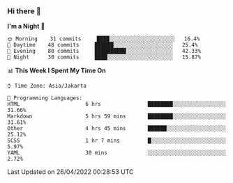 ### Hi there 👋

<!--
**rmsubekti/rmsubekti** is a ✨ _special_ ✨ repository because its `README.md` (this file) appears on your GitHub profile.

Here are some ideas to get you started:

- 🔭 I’m currently working on ...
- 🌱 I’m currently learning ...
- 👯 I’m looking to collaborate on ...
- 🤔 I’m looking for help with ...
- 💬 Ask me about ...
- 📫 How to reach me: ...
- 😄 Pronouns: ...
- ⚡ Fun fact: ...
-->

<!--START_SECTION:waka-->
**I'm a Night 🦉** 

```text
🌞 Morning    31 commits     ████░░░░░░░░░░░░░░░░░░░░░   16.4% 
🌆 Daytime    48 commits     ██████░░░░░░░░░░░░░░░░░░░   25.4% 
🌃 Evening    80 commits     ██████████░░░░░░░░░░░░░░░   42.33% 
🌙 Night      30 commits     ████░░░░░░░░░░░░░░░░░░░░░   15.87%

```


📊 **This Week I Spent My Time On** 

```text
⌚︎ Time Zone: Asia/Jakarta

💬 Programming Languages: 
HTML                     6 hrs               ████████░░░░░░░░░░░░░░░░░   31.66% 
Markdown                 5 hrs 59 mins       ████████░░░░░░░░░░░░░░░░░   31.61% 
Other                    4 hrs 45 mins       ██████░░░░░░░░░░░░░░░░░░░   25.12% 
SCSS                     1 hr 7 mins         █░░░░░░░░░░░░░░░░░░░░░░░░   5.97% 
YAML                     30 mins             ░░░░░░░░░░░░░░░░░░░░░░░░░   2.72%

```


 Last Updated on 26/04/2022 00:28:53 UTC
<!--END_SECTION:waka-->
